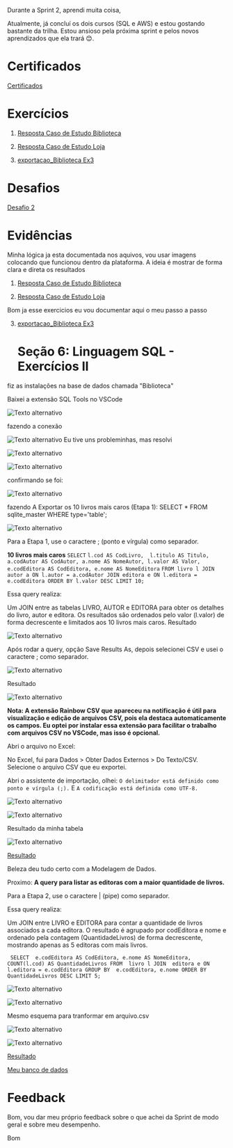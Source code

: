 
Durante a Sprint 2, aprendi muita coisa, 


Atualmente, já concluí os dois cursos (SQL e AWS) e estou gostando bastante da trilha. Estou ansioso pela próxima sprint e pelos novos aprendizados que ela trará 😊.

# Certificados

 [ Certificados](../Sprint_2/certificados/img/AWS%20Partner%20Sales%20Accreditation%20(Business)(Portuguese).png)

# Exercícios

1. [Resposta Caso de Estudo Biblioteca](../Sprint_2/exercicios/Caso_de_Estudo_Biblioteca/biblioteca/Exercicio_1_ao_7.sql)

2. [Resposta Caso de Estudo Loja](../Sprint_2/exercicios/Caso_de_Estudo_Loja/loja/Exercicio_8_ao_16.sql)

3. [exportacao_Biblioteca Ex3](../Sprint_2/exercicios/exportacao_Biblioteca/biblioteca2/query.sql)



# Desafios

[Desafio 2](../Sprint_2/Desafio/README.MD)


# Evidências

Minha lógica ja esta documentada nos aquivos, vou usar imagens colocando que funcionou dentro da plataforma. A ideia é mostrar de forma clara e direta os resultados

1. [Resposta Caso de Estudo Biblioteca](../Sprint_2/exercicios/Caso_de_Estudo_Biblioteca/biblioteca/Exercicio_1_ao_7.sql)

2. [Resposta Caso de Estudo Loja](../Sprint_2/exercicios/Caso_de_Estudo_Loja/loja/Exercicio_8_ao_16.sql)

Bom ja esse exercicios eu vou documentar aqui o meu passo a passo

3. [exportacao_Biblioteca Ex3](../Sprint_2/exercicios/exportacao_Biblioteca/biblioteca2/query.sql)

    # Seção 6: Linguagem SQL - Exercícios II


fiz as instalações na base de dados chamada "Biblioteca"

Baixei a extensão SQL Tools no VSCode

![Texto alternativo](../Sprint_2/evidencias/exportacao_Biblioteca/SQL_Tools_1.png)

fazendo a conexão

![Texto alternativo](../Sprint_2/evidencias/exportacao_Biblioteca/SQL_Tools_2.png)
Eu tive uns probleminhas, mas resolvi

![Texto alternativo](../Sprint_2/evidencias/exportacao_Biblioteca/SQL_Tools_3.png)

![Texto alternativo](../Sprint_2/evidencias/exportacao_Biblioteca/SQL_Tools_4.png)

confirmando se foi:

![Texto alternativo](../Sprint_2/evidencias/exportacao_Biblioteca/SQL_Tools_5.png)


fazendo A Exportar os 10 livros mais caros (Etapa 1):
SELECT * FROM sqlite_master WHERE type='table';

![Texto alternativo](../Sprint_2/evidencias/exportacao_Biblioteca/exportacao_Biblioteca_image1.png)

Para a Etapa 1, use o caractere ; (ponto e vírgula) como separador.

**10 livros mais caros**
`SELECT`
	`l.cod AS CodLivro, 
    l.titulo AS Titulo,
	a.codAutor AS CodAutor,
	a.nome AS NomeAutor,
	l.valor AS Valor,
	e.codEditora AS CodEditora,
	e.nome AS NomeEditora`
`FROM
	livro l
JOIN
	autor a ON l.autor = a.codAutor
JOIN
	editora e ON l.editora = e.codEditora
ORDER BY
	l.valor DESC
LIMIT 10;`

Essa query realiza:

Um JOIN entre as tabelas LIVRO, AUTOR e EDITORA para obter os detalhes do livro, autor e editora.
Os resultados são ordenados pelo valor (l.valor) de forma decrescente e limitados aos 10 livros mais caros.
Resultado

![Texto alternativo](../Sprint_2/evidencias/exportacao_Biblioteca/exportacao_Biblioteca_image2.png)

Após rodar a query, opção Save Results As, depois selecionei CSV e usei o caractere ; como separador.

![Texto alternativo](../Sprint_2/evidencias/exportacao_Biblioteca/exportacao_Biblioteca_image3.png)

Resultado

![Texto alternativo](../Sprint_2/evidencias/exportacao_Biblioteca/exportacao_Biblioteca_image4.png)

**Nota: A extensão Rainbow CSV que apareceu na notificação é útil para visualização e edição de arquivos CSV, pois ela destaca automaticamente os campos. Eu optei por instalar essa extensão para facilitar o trabalho com arquivos CSV no VSCode, mas isso é opcional.**

Abri o arquivo no Excel:

No Excel, fui para Dados > Obter Dados Externos > Do Texto/CSV.
Selecione o arquivo CSV que eu exportei.

Abri o assistente de importação, olhei:
`O delimitador está definido como ponto e vírgula (;).`
E
`A codificação está definida como UTF-8.`

![Texto alternativo](../Sprint_2/evidencias/exportacao_Biblioteca/exportacao_Biblioteca_image5.png)

![Texto alternativo](../Sprint_2/evidencias/exportacao_Biblioteca/exportacao_Biblioteca_image6.png)

Resultado da minha tabela

![Texto alternativo](../Sprint_2/evidencias/exportacao_Biblioteca/exportacao_Biblioteca_image7.png)

[Resultado](exercicios/exportacao_Biblioteca/biblioteca2/livros_caros.csv)

Beleza deu tudo certo com a Modelagem de Dados.

Proximo:
**A query para listar as editoras com a maior quantidade de livros.**

Para a Etapa 2, use o caractere | (pipe) como separador.


Essa query realiza:

Um JOIN entre LIVRO e EDITORA para contar a quantidade de livros associados a cada editora.
O resultado é agrupado por codEditora e nome e ordenado pela contagem (QuantidadeLivros) de forma decrescente, mostrando apenas as 5 editoras com mais livros.

   ` SELECT 
    e.codEditora AS CodEditora,
    e.nome AS NomeEditora,
    COUNT(l.cod) AS QuantidadeLivros
FROM 
    livro l
JOIN 
    editora e ON l.editora = e.codEditora
GROUP BY 
    e.codEditora, e.nome
ORDER BY 
    QuantidadeLivros DESC
LIMIT 5;`

![Texto alternativo](../Sprint_2/evidencias/exportacao_Biblioteca/exportacao_Biblioteca_image8.png)

![Texto alternativo](../Sprint_2/evidencias/exportacao_Biblioteca/exportacao_Biblioteca_image9.png)

Mesmo esquema para tranformar em arquivo.csv


![Texto alternativo](../Sprint_2/evidencias/exportacao_Biblioteca/exportacao_Biblioteca_image5.png)

![Texto alternativo](../Sprint_2/evidencias/exportacao_Biblioteca/exportacao_Biblioteca_image6.png)

[Resultado](exercicios/exportacao_Biblioteca/biblioteca2/maiores_editoras.csv)

[Meu banco de dados](../../Sprint2.session.sql)

# Feedback

Bom, vou dar meu próprio feedback sobre o que achei da Sprint de modo geral e sobre meu desempenho.

Bom
